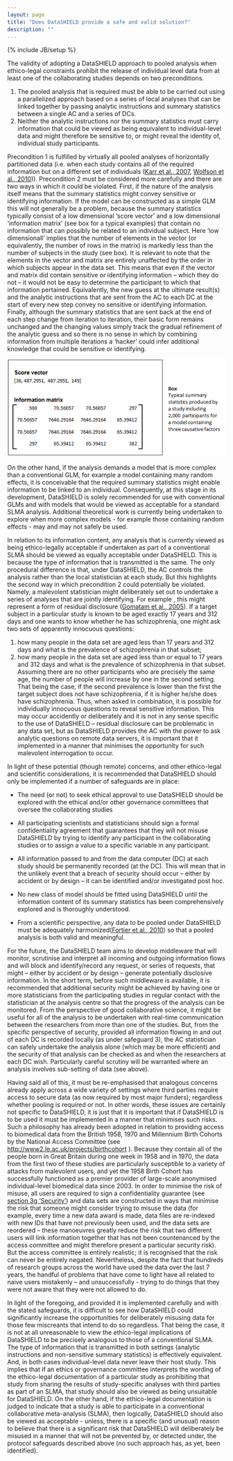 ```yaml
---
layout: page
title: "Does DataSHIELD provide a safe and valid solution?"
description: ""
---
```

{% include JB/setup %}

The validity of adopting a DataSHIELD approach to pooled analysis when ethico-legal constraints prohibit the release of individual level data from at least one of the collaborating studies depends on two preconditions. 

1. The pooled analysis that is required must be able to be carried out using a parallelized approach based on a series of local analyses that can be linked together by passing analytic instructions and summary statistics between a single AC and a series of DCs. 
2. Neither the analytic instructions nor the summary statistics must carry information that could be viewed as being equivalent to individual-level data and might therefore be sensitive to, or might reveal the identity of, individual study participants.

Precondition 1 is fulfilled by virtually all pooled analyses of horizontally partitioned data (i.e. when each study contains all of the required information but on a different set of individuals ([Karr et al., 2007](/references), [Wolfson et al., 2010](/references))). Precondition 2 must be considered more carefully and there are two ways in which it could be violated. First, if the nature of the analysis itself means that the summary statistics might convey sensitive or identifying information. If the model can be constructed as a simple GLM this will not generally be a problem, because the summary statistics typically consist of a low dimensional ‘score vector’ and a low dimensional ‘information matrix’ (see box for a typical examples) that contain no information that can possibly be related to an individual subject. Here ‘low dimensionall’ implies that the number of elements in the vector (or equivalently, the number of rows in the matrix) is markedly less than the number of subjects in the study (see box). It is relevant to note that the elements in the vector and matrix are entirely unaffected by the order in which subjects appear in the data set. This means that even if the vector and matrix did contain sensitive or identifying information – which they do not – it would not be easy to determine the participant to which that information pertained. Equivalently, the new guess at the ultimate result(s) and the analytic instructions that are sent from the AC to each DC at the start of every new step convey no sensitive or identifying information. Finally, although the summary statistics that are sent back at the end of each step change from iteration to iteration, their basic form remains unchanged and the changing values simply track the gradual refinement of the analytic guess and so there is no sense in which by combining information from multiple iterations a ‘hacker’ could infer additional knowledge that could be sensitive or identifying.

![DataSHIELD](/images/Background%20and%20MethodologyPic1.png "DataSHIELD")

On the other hand, if the analysis demands a model that is more complex than a conventional GLM, for example a model containing many random effects, it is conceivable that the required summary statistics might enable information to be linked to an individual. Consequently, at this stage in its development, DataSHIELD is solely recommended for use with conventional GLMs and with models that would be viewed as acceptable for a standard SLMA analysis. Additional theoretical work is currently being undertaken to explore when more complex models - for example those containing random effects - may and may not safely be used.

In relation to its information content, any analysis that is currently viewed as being ethico-legally acceptable if undertaken as part of a conventional SLMA should be viewed as equally acceptable under DataSHIELD. This is because the type of information that is transmitted is the same. The only procedural difference is that, under DataSHIELD, the AC controls the analysis rather than the local statistician at each study. But this highlights the second way in which precondition 2 could potentially be violated. Namely, a malevolent statistician might deliberately set out to undertake a series of analyses that are jointly identifying. For example , this might represent a form of residual disclosure ([Gomatam et al., 2005](/references)). If a target subject in a particular study is known to be aged exactly 17 years and 312 days and one wants to know whether he has schizophrenia, one might ask two sets of apparently innocuous questions: 

1. how many people in the data set are aged less than 17 years and 312 days and what is the prevalence of schizophrenia in that subset; 
2. how many people in the data set are aged less than or equal to 17 years and 312 days and what is the prevalence of schizophrenia in that subset. Assuming there are no other participants who are precisely the same age, the number of people will increase by one in the second setting. That being the case, if the second prevalence is lower than the first the target subject does not have schizophrenia, if it is higher he/she does have schizophrenia. Thus, when asked in combination, it is possible for individually innocuous questions to reveal sensitive information. This may occur accidently or deliberately and it is not in any sense specific to the use of DataSHIELD – residual disclosure can be problematic in any data set, but as DataSHIELD provides the AC with the power to ask analytic questions on remote data servers, it is important that it implemented in a manner that minimises the opportunity for such malevolent interrogation to occur.

In light of these potential (though remote) concerns, and other ethico-legal and scientific considerations, it is recommended that DataSHIELD should only be implemented if a number of safeguards are in place:

* The need (or not) to seek ethical approval to use DataSHIELD should be explored with the ethical and/or other governance committees that oversee the collaborating studies

* All participating scientists and statisticians should sign a formal confidentiality agreement that guarantees that they will not misuse DataSHIELD by trying to identify any participant in the collaborating studies or to assign a value to a specific variable in any participant.

* All information passed to and from the data computer (DC) at each study should be permanently recorded (at the DC). This will mean that in the unlikely event that a breach of security should occur – either by accident or by design – it can be identified and/or investigated post hoc.

* No new class of model should be fitted using DataSHIELD until the information content of its summary statistics has been comprehensively explored and is thoroughly understood.

* From a scientific perspective, any data to be pooled under DataSHIELD must be adequately harmonized([Fortier et al., 2010](/references)) so that a pooled analysis is both valid and meaningful.

For the future, the DataSHIELD team aims to develop middleware that will monitor, scrutinise and interpret all incoming and outgoing information flows and will block and identify/record any request, or series of requests, that might – either by accident or by design – generate potentially disclosive information. In the short term, before such middleware is available, it is recommended that additional security might be achieved by having one or more statisticians from the participating studies in regular contact with the statistician at the analysis centre so that the progress of the analysis can be monitored. From the perspective of good collaborative science, it might be useful for all of the analysis to be undertaken with real-time communication between the researchers from more than one of the studies. But, from the specific perspective of security, provided all information flowing in and out of each DC is recorded locally (as under safeguard 3), the AC statistician can safely undertake the analysis alone (which may be more efficient) and the security of that analysis can be checked as and when the researchers at each DC wish. Particularly careful scrutiny will be warranted where an analysis involves sub-setting of data (see above).

Having said all of this, it must be re-emphasised that analogous concerns already apply across a wide variety of settings where third parties require access to secure data (as now required by most major funders); regardless whether pooling is required or not. In other words, these issues are certainly not specific to DataSHIELD, it is just that it is important that if DataSHIELD is to be used it must be implemented in a manner that minimises such risks. Such a philosophy has already been adopted in relation to providing access to biomedical data from the British 1958, 1970 and Millennium Birth Cohorts by the National Access Committee (see http://www2.le.ac.uk/projects/birthcohort ). Because they contain all of the people born in Great Britain during one week in 1958 and in 1970, the data from the first two of these studies are particularly susceptible to a variety of attacks from malevolent users, and yet the 1958 Birth Cohort has successfully functioned as a premier provider of large-scale anonymised individual-level biomedical data since 2003. In order to minimise the risk of misuse, all users are required to sign a confidentiality guarantee (see [section 3g ‘Security’](http://www2.le.ac.uk/projects/birthcohort/document-downloads/POLICY.DOCUMENT.120609.pdf)) and data sets are constructed in ways that minimise the risk that someone might consider trying to misuse the data (for example, every time a new data award is made, data files are re-indexed with new IDs that have not previously been used, and the data sets are reordered – these manoeuvres greatly reduce the risk that two different users will link information together that has not been countenanced by the access committee and might therefore present a particular security risk). But the access committee is entirely realistic; it is recognised that the risk can never be entirely negated. Nevertheless, despite the fact that hundreds of research groups across the world have used the data over the last 7 years, the handful of problems that have come to light have all related to naive users mistakenly – and unsuccessfully - trying to do things that they were not aware that they were not allowed to do.

In light of the foregoing, and provided it is implemented carefully and with the stated safeguards, it is difficult to see how DataSHIELD could significantly increase the opportunities for deliberately misusing data for those few miscreants that intend to do so regardless. That being the case, it is not at all unreasonable to view the ethico-legal implications of DataSHIELD to be precisely analogous to those of a conventional SLMA. The type of information that is transmitted in both settings (analytic instructions and non-sensitive summary statistics) is effectively equivalent. And, in both cases individual-level data never leave their host study. This implies that if an ethics or governance committee interprets the wording of the ethico-legal documentation of a particular study as prohibiting that study from sharing the results of study-specific analyses with third parties as part of an SLMA, that study should also be viewed as being unsuitable for DataSHIELD. On the other hand, if the ethico-legal documentation is judged to indicate that a study is able to participate in a conventional collaborative meta-analysis (SLMA), then logically, DataSHIELD should also be viewed as acceptable - unless, there is a specific (and unusual) reason to believe that there is a significant risk that DataSHIELD will deliberately be misused in a manner that will not be prevented by, or detected under, the protocol safeguards described above (no such approach has, as yet, been identified).  